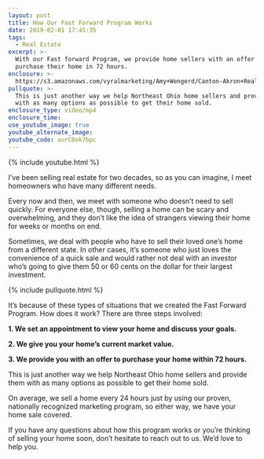 ```yaml
---
layout: post
title: How Our Fast Forward Program Works
date: 2019-02-01 17:45:35
tags:
  - Real Estate
excerpt: >-
  With our Fast forward Program, we provide home sellers with an offer to
  purchase their home in 72 hours.
enclosure: >-
  https://s3.amazonaws.com/vyralmarketing/Amy+Wengerd/Canton-Akron+Real+Estate+Agent-+Explaining+Our+Fast+Forward+Program.mp4
pullquote: >-
  This is just another way we help Northeast Ohio home sellers and provide them
  with as many options as possible to get their home sold.
enclosure_type: video/mp4
enclosure_time:
use_youtube_image: true
youtube_alternate_image:
youtube_code: aurC0ok7bpc
---
```


{% include youtube.html %}

I’ve been selling real estate for two decades, so as you can imagine, I meet homeowners who have many different needs.

Every now and then, we meet with someone who doesn’t need to sell quickly. For everyone else, though, selling a home can be scary and overwhelming, and they don’t like the idea of strangers viewing their home for weeks or months on end.

Sometimes, we deal with people who have to sell their loved one’s home from a different state. In other cases, it’s someone who just loves the convenience of a quick sale and would rather not deal with an investor who’s going to give them 50 or 60 cents on the dollar for their largest investment.

{% include pullquote.html %}

It’s because of these types of situations that we created the Fast Forward Program. How does it work? There are three steps involved:

**1. We set an appointment to view your home and discuss your goals.**

**2. We give you your home’s current market value.**

**3. We provide you with an offer to purchase your home within 72 hours.**

This is just another way we help Northeast Ohio home sellers and provide them with as many options as possible to get their home sold. &nbsp;

On average, we sell a home every 24 hours just by using our proven, nationally recognized marketing program, so either way, we have your home sale covered.

If you have any questions about how this program works or you’re thinking of selling your home soon, don’t hesitate to reach out to us. We’d love to help you.